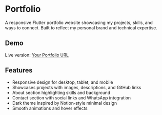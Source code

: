 # Portfolio

A responsive Flutter portfolio website showcasing my projects, skills, and ways to connect. Built to reflect my personal brand and technical expertise.

## Demo

Live version: [Your Portfolio URL](https://anand-a-j.github.io/portfolio-flutter/)

## Features

- Responsive design for desktop, tablet, and mobile
- Showcases projects with images, descriptions, and GitHub links
- About section highlighting skills and background
- Contact section with social links and WhatsApp integration
- Dark theme inspired by Notion-style minimal design
- Smooth animations and hover effects
